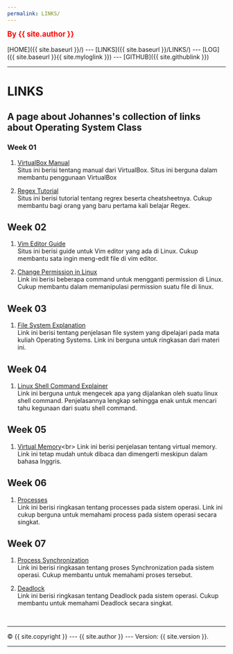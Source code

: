 ```yaml
---
permalink: LINKS/
---
```

<span style="color:red; font-weight:bold; font-size:larger;">By {{ site.author }}</span>
<br><br>
[HOME]({{ site.baseurl }}/) ---
[LINKS]({{ site.baseurl }}/LINKS/) ---
[LOG]({{ site.baseurl }}{{ site.myloglink }}) ---
[GITHUB]({{ site.githublink }})
<br>
<hr>

# LINKS

## A page about Johannes's collection of links about Operating System Class

### Week 01

1. [VirtualBox Manual](https://www.virtualbox.org/manual/)<br>
Situs ini berisi tentang manual dari VirtualBox. Situs ini berguna dalam membantu penggunaan VirtualBox

2. [Regex Tutorial](https://www.rexegg.com/)<br>
Situs ini berisi tutorial tentang regrex beserta cheatsheetnya. Cukup membantu bagi orang yang baru pertama kali belajar Regex.

## Week 02

1. [Vim Editor Guide](https://phoenixnap.com/kb/vim-commands-cheat-sheet)<br>
Situs ini berisi guide untuk Vim editor yang ada di Linux. Cukup membantu sata ingin meng-edit file di vim editor.

2. [Change Permission in Linux](https://www.hostinger.co.id/tutorial/pengertian-chmod-dan-chown-untuk-ganti-permission-di-linux/)<br>
Link ini berisi beberapa command untuk mengganti permission di Linux. Cukup membantu dalam memanipulasi permission suatu file di linux.

## Week 03

1. [File System Explanation](https://www.scaler.com/topics/file-systems-in-os/)<br>
Link ini berisi tentang penjelasan file system yang dipelajari pada mata kuliah Operating Systems. Link ini berguna untuk ringkasan dari materi ini.

## Week 04

1. [Linux Shell Command Explainer](https://explainshell.com/)<br>
Link ini berguna untuk mengecek apa yang dijalankan oleh suatu linux shell command. Penjelasannya lengkap sehingga enak untuk mencari tahu kegunaan dari suatu shell command.

## Week 05

1. [Virtual Memory](https://www.techtarget.com/searchstorage/definition/virtual-memory#:~:text=Virtual%20memory%20is%20a%20common,(RAM)%20to%20disk%20storage.)<br>
Link ini berisi penjelasan tentang virtual memory. Link ini tetap mudah untuk dibaca dan dimengerti meskipun dalam bahasa Inggris.

## Week 06

1. [Processes](https://www.tutorialspoint.com/operating_system/os_processes.htm)<br>
Link ini berisi ringkasan tentang processes pada sistem operasi. Link ini cukup berguna untuk memahami process pada sistem operasi secara singkat.

## Week 07

1. [Process Synchronization](https://www.scaler.com/topics/operating-system/process-synchronization-in-os/)<br>
Link ini berisi ringkasan tentang proses Synchronization pada sistem operasi. Cukup membantu untuk memahami proses tersebut.

2. [Deadlock](https://www.guru99.com/deadlock-in-operating-system.html)<br>
Link ini berisi ringkasan tentang Deadlock pada sistem operasi. Cukup membantu untuk memahami Deadlock secara singkat.

<br>
<hr>
&copy; {{ site.copyright }} --- {{ site.author }} --- Version: {{ site.version }}.
<hr>
<br>
